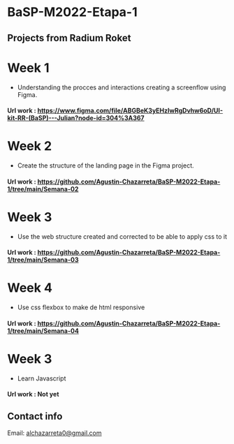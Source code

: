 # BaSP-M2022-Etapa-1

## Projects from Radium Roket

# Week 1

- Understanding the procces and interactions creating a screenflow using Figma.

#### Url work : https://www.figma.com/file/ABGBeK3yEHzIwRgDvhw6oD/UI-kit-RR-(BaSP)---Julian?node-id=304%3A367

# Week 2

- Create the structure of the landing page in the Figma project.

#### Url work : https://github.com/Agustin-Chazarreta/BaSP-M2022-Etapa-1/tree/main/Semana-02

# Week 3

- Use the web structure created and corrected to be able to apply css to it

#### Url work : https://github.com/Agustin-Chazarreta/BaSP-M2022-Etapa-1/tree/main/Semana-03

# Week 4

- Use css flexbox to make de html responsive

#### Url work : https://github.com/Agustin-Chazarreta/BaSP-M2022-Etapa-1/tree/main/Semana-04

# Week 3

- Learn Javascript

#### Url work : Not yet

## Contact info

Email: alchazarreta0@gmail.com
